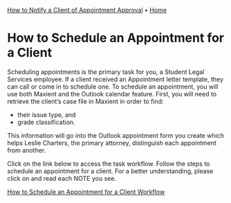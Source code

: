 [How to Notify a Client of Appointment Approval](https://hicketay.github.io/How-to-Notify-a-Client-of-Appointment-Approval/)         • [Home](https://hicketay.github.io/MaxientHelp/)
# How to Schedule an Appointment for a Client

Scheduling appointments is the primary task for you, a Student Legal Services employee. If a client received an Appointment letter template, they can call or come in to schedule one. To schedule an appointment, you will use both Maxient and the Outlook calendar feature. First, you will need to retrieve the client’s case file in Maxient in order to find:

- their issue type, and
- grade classification.

This information will go into the Outlook appointment form you create which helps Leslie Charters, the primary attorney, distinguish each appointment from another.

Click on the link below to access the task workflow. Follow the steps to schedule an appointment for a client. For a better understanding, please click on and read each NOTE you see.

[How to Schedule an Appointment for a Client Workflow](https://sway.office.com/YjoVehKqtPwGGoIT?ref=Link) 
